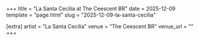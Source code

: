 +++
title = "La Santa Cecilia at The Ceescent BR"
date = 2025-12-09
template = "page.html"
slug = "2025-12-09-la-santa-cecilia"

[extra]
artist = "La Santa Cecilia"
venue = "The Ceescent BR"
venue_url = ""
+++
